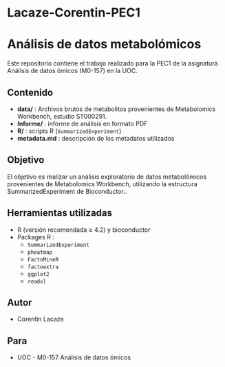 # Lacaze-Corentin-PEC1

# Análisis de datos metabolómicos

Este repositorio contiene el trabajo realizado para la PEC1 de la asignatura Análisis de datos ómicos (M0-157) en la UOC.

## Contenido

- **data/** : Archivos brutos de metabolitos provenientes de Metabolomics Workbench, estudio ST000291.
- **Informe/** : informe de análisis en formato PDF
- **R/** : scripts R (`SummarizedExperiment`) 
- **metadata.md** : descripción de los metadatos utilizados

## Objetivo

El objetivo es realizar un análisis exploratorio de datos metabolómicos provenientes de Metabolomics Workbench, utilizando la estructura SummarizedExperiment de Bioconductor..

## Herramientas utilizadas

- R (versión recomendada ≥ 4.2) y bioconductor
- Packages R :
  - `SummarizedExperiment`
  - `pheatmap`
  - `FactoMineR`
  - `factoextra`
  - `ggplot2`
  - `readxl`

## Autor

- Corentin Lacaze

## Para 

- UOC - M0-157 Análisis de datos ómicos
